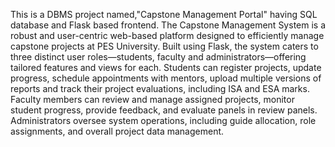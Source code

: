 This is a DBMS project named,"Capstone Management Portal" having SQL database and Flask based frontend. 
The Capstone Management System is a robust and user-centric web-based platform designed to efficiently manage capstone projects at PES University. 
Built using Flask, the system caters to three distinct user roles—students, faculty and administrators—offering tailored features and views for each.
Students can register projects, update progress, schedule appointments with mentors, upload multiple versions of reports and track their project evaluations, including ISA and ESA marks. 
Faculty members can review and manage assigned projects, monitor student progress, provide feedback, and evaluate panels in review panels. 
Administrators oversee system operations, including guide allocation, role assignments, and overall project data management.
